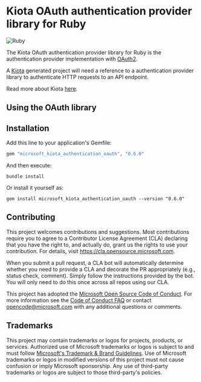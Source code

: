 # Kiota OAuth authentication provider library for Ruby

![Ruby](https://github.com/microsoft/kiota-authentication-oauth-ruby/actions/workflows/ruby.yml/badge.svg)

The Kiota OAuth authentication provider library for Ruby is the authentication provider implementation with [OAuth2](https://rubygems.org/gems/oauth2).

A [Kiota](https://github.com/microsoft/kiota) generated project will need a reference to a authentication provider library to authenticate HTTP requests to an API endpoint.

Read more about Kiota [here](https://github.com/microsoft/kiota/blob/main/README.md).

## Using the OAuth library

## Installation

Add this line to your application's Gemfile:

```ruby
gem "microsoft_kiota_authentication_oauth", "0.6.0"
```

And then execute:

```shell
bundle install
```

Or install it yourself as:

```shell
gem install microsoft_kiota_authentication_oauth --version "0.6.0"
```

## Contributing

This project welcomes contributions and suggestions.  Most contributions require you to agree to a
Contributor License Agreement (CLA) declaring that you have the right to, and actually do, grant us
the rights to use your contribution. For details, visit https://cla.opensource.microsoft.com.

When you submit a pull request, a CLA bot will automatically determine whether you need to provide
a CLA and decorate the PR appropriately (e.g., status check, comment). Simply follow the instructions
provided by the bot. You will only need to do this once across all repos using our CLA.

This project has adopted the [Microsoft Open Source Code of Conduct](https://opensource.microsoft.com/codeofconduct/).
For more information see the [Code of Conduct FAQ](https://opensource.microsoft.com/codeofconduct/faq/) or
contact [opencode@microsoft.com](mailto:opencode@microsoft.com) with any additional questions or comments.

## Trademarks

This project may contain trademarks or logos for projects, products, or services. Authorized use of Microsoft 
trademarks or logos is subject to and must follow 
[Microsoft's Trademark & Brand Guidelines](https://www.microsoft.com/en-us/legal/intellectualproperty/trademarks/usage/general).
Use of Microsoft trademarks or logos in modified versions of this project must not cause confusion or imply Microsoft sponsorship.
Any use of third-party trademarks or logos are subject to those third-party's policies.
